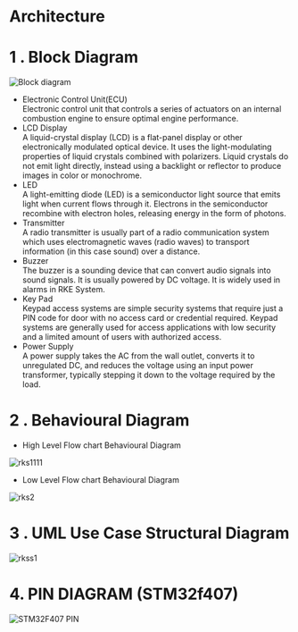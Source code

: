 # Architecture
# 1 . Block Diagram



 ![Block diagram](https://user-images.githubusercontent.com/55775183/157879751-45b1ef41-d842-4bf4-baba-526e34860a17.png)
 - Electronic Control Unit(ECU)         
    Electronic control unit that controls a series of actuators on an internal combustion engine to ensure optimal engine performance.
 - LCD Display  
   A liquid-crystal display (LCD) is a flat-panel display or other electronically modulated optical device.
   It uses the light-modulating properties of liquid crystals combined with polarizers. Liquid crystals do not emit light directly, instead using a backlight or reflector to      produce images in color or monochrome.
- LED  
   A light-emitting diode (LED) is a semiconductor light source that emits light when current flows through it. 
   Electrons in the semiconductor recombine with electron holes, releasing energy in the form of photons.
- Transmitter                 
   A radio transmitter is usually part of a radio communication system which uses electromagnetic waves (radio waves) to transport information (in this case sound) over a         distance.
- Buzzer                 
  The buzzer is a sounding device that can convert audio signals into sound signals. It is usually powered by DC voltage. It is widely used in alarms in RKE System.
- Key Pad                                                
  Keypad access systems are simple security systems that require just a PIN code for door with no access card or credential required. Keypad systems are generally   used for     access applications with low security and a limited amount of users with authorized access.
- Power Supply           
  A power supply takes the AC from the wall outlet, converts it to unregulated DC, and reduces the voltage using an input power transformer, typically stepping it down to the     voltage required by the load.
 
 
 
 
 # 2 . Behavioural Diagram
- High Level Flow chart Behavioural Diagram







![rks1111](https://user-images.githubusercontent.com/55775183/157883519-294c5ad2-3e43-463c-8162-92277cd5f610.png)

- Low Level Flow chart Behavioural Diagram








![rks2](https://user-images.githubusercontent.com/55775183/157883795-6a6e0407-89c3-414c-b33e-254cd40d1a20.png)

# 3 . UML Use Case Structural Diagram





![rkss1](https://user-images.githubusercontent.com/55775183/157884205-bee07174-2919-49a3-99be-ff47af11b6e3.png)

# 4. PIN DIAGRAM (STM32f407)

![STM32F407 PIN](https://user-images.githubusercontent.com/98824269/157914502-ba986355-c47d-46f1-8ce1-63b2f5a24f2a.png)



